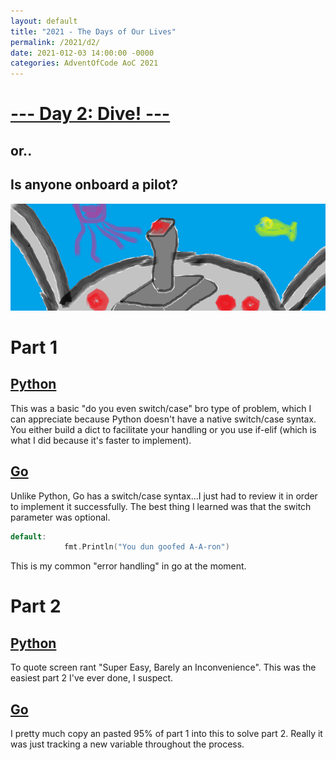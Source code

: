 ```yaml
---
layout: default
title: "2021 - The Days of Our Lives"
permalink: /2021/d2/
date: 2021-012-03 14:00:00 -0000
categories: AdventOfCode AoC 2021
---
```

# [--- Day 2: Dive! ---](https://adventofcode.com/2021/day/2)
## or..
## Is anyone onboard a pilot?
![one art please](/docs/assets/img/pilot.png)
# Part 1

## [Python](https://github.com/aaronlael/AoC-2021/blob/master/AoC_2021_D2P1.py)

This was a basic "do you even switch/case" bro type of problem, which I can appreciate because Python doesn't have a native switch/case syntax.
You either build a dict to facilitate your handling or you use if-elif (which is what I did because it's faster to implement).

## [Go](https://github.com/aaronlael/AoC-2021-Go/blob/master/aoc_2021_d2p1.go)

Unlike Python, Go has a switch/case syntax...I just had to review it in order to implement it successfully.  The best thing I learned was that the switch parameter was optional.
```go
default:
			fmt.Println("You dun goofed A-A-ron")
```
This is my common "error handling" in go at the moment.

# Part 2

## [Python](https://github.com/aaronlael/AoC-2021/blob/master/AoC_2021_D2P2.py)

To quote screen rant "Super Easy, Barely an Inconvenience".  This was the easiest part 2 I've ever done, I suspect.

## [Go](https://github.com/aaronlael/AoC-2021-Go/blob/master/aoc_2021_d2p2.go)

I pretty much copy an pasted 95% of part 1 into this to solve part 2.  Really it was just tracking a new variable throughout the process.



